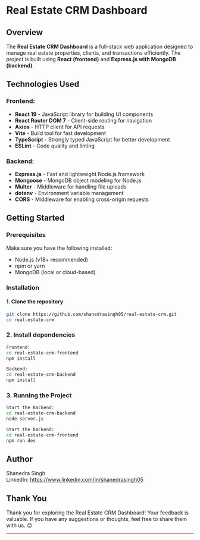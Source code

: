 # Real Estate CRM Dashboard

## Overview
The **Real Estate CRM Dashboard** is a full-stack web application designed to manage real estate properties, clients, and transactions efficiently. The project is built using **React (frontend)** and **Express.js with MongoDB (backend)**.

## Technologies Used

### Frontend:
- **React 19** - JavaScript library for building UI components
- **React Router DOM 7** - Client-side routing for navigation
- **Axios** - HTTP client for API requests
- **Vite** - Build tool for fast development
- **TypeScript** - Strongly typed JavaScript for better development
- **ESLint** - Code quality and linting

### Backend:
- **Express.js** - Fast and lightweight Node.js framework
- **Mongoose** - MongoDB object modeling for Node.js
- **Multer** - Middleware for handling file uploads
- **dotenv** - Environment variable management
- **CORS** - Middleware for enabling cross-origin requests

## Getting Started

### Prerequisites
Make sure you have the following installed:
- Node.js (v18+ recommended)
- npm or yarn
- MongoDB (local or cloud-based)

### Installation

#### 1. Clone the repository
```sh
git clone https://github.com/shanedrasingh05/real-estate-crm.git
cd real-estate-crm
```
### 2. Install dependencies
```sh
Frontend:
cd real-estate-crm-frontend
npm install

Backend:
cd real-estate-crm-backend
npm install
```
### 3. Running the Project
```sh
Start the Backend:
cd real-estate-crm-backend
node server.js

Start the backend:
cd real-estate-crm-frontend
npm run dev
```
## Author

Shanedra Singh \
LinkedIn: https://www.linkedin.com/in/shanedrasingh05

## Thank You

Thank you for exploring the Real Estate CRM Dashboard! Your feedback is valuable. If you have any suggestions or thoughts, feel free to share them with us. 😊

---


